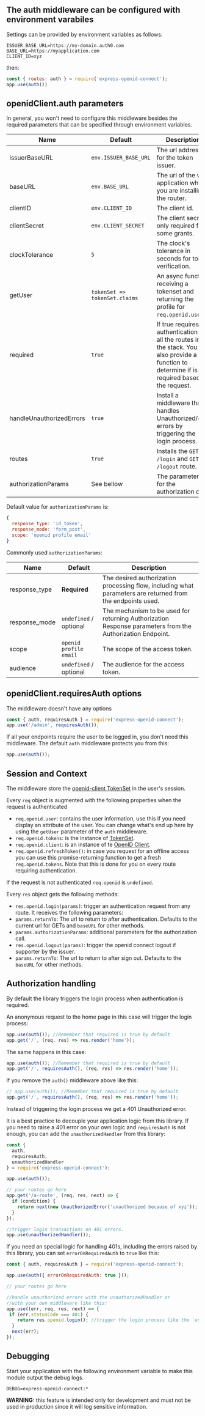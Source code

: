 ## The auth middleware can be configured with environment varabiles

Settings can be provided by environment variables as follows:

```
ISSUER_BASE_URL=https://my-domain.auth0.com
BASE_URL=https://myapplication.com
CLIENT_ID=xyz
```

then:

```javascript
const { routes: auth } = require('express-openid-connect');
app.use(auth())
```

## openidClient.auth parameters

In general, you won't need to configure this middleware besides the required parameters that can be specified through environment variables.

| Name                | Default                         | Description                                                                    |
|---------------------|---------------------------------|--------------------------------------------------------------------------------|
| issuerBaseURL       | `env.ISSUER_BASE_URL`           | The url address for the token issuer.                                          |
| baseURL             | `env.BASE_URL`                  | The url of the web application where you are installing the router.            |
| clientID            | `env.CLIENT_ID`                 | The client id.                                                                 |
| clientSecret        | `env.CLIENT_SECRET`             | The client secret, only required for some grants.                              |
| clockTolerance      | `5`                             | The clock's tolerance in seconds for token verification.                       |
| getUser             | `tokenSet => tokenSet.claims`   | An async function receiving a tokenset and returning the profile for `req.openid.user`. |
| required            | `true`                            | If true requires authentication for all the routes in the stack. You can also provide a function to determine if is required based on the request.               |
| handleUnauthorizedErrors | `true`                     | Install a middleware that handles Unauthorized/401 errors by triggering the login process. |
| routes              | `true`                          | Installs the `GET /login` and `GET /logout` route.                              |
| authorizationParams | See bellow                      | The parameters for the authorization call.                                      |

Default value for `authorizationParams` is:

```javascript
{
  response_type: 'id_token',
  response_mode: 'form_post',
  scope: 'openid profile email'
}
```

Commonly used `authorizationParams`:

| Name                | Default                | Description                                                                                                  |
|---------------------|------------------------|--------------------------------------------------------------------------------------------------------------|
| response_type       | **Required**           | The desired authorization processing flow, including what parameters are returned from the endpoints used.   |
| response_mode       | `undefined` / optional | The mechanism to be used for returning Authorization Response parameters from the Authorization Endpoint.    |
| scope               | `openid profile email` | The scope of the access token.                                                                               |
| audience            | `undefined` / optional | The audience for the access token.                                                                           |

## openidClient.requiresAuth options

The middleware doesn't have any options

```javascript
const { auth, requiresAuth } = require('express-openid-connect');
app.use('/admin', requiresAuth());
```

If all your endpoints require the user to be logged in, you don't need this middleware. The default `auth` middleware protects you from this:

```javascript
app.use(auth());
```

## Session and Context

The middleware store the [openid-client TokenSet](https://www.npmjs.com/package/openid-client#tokenset) in the user's session.

Every `req` object is augmented with the following properties when the request is authenticated

-  `req.openid.user`: contains the user information, use this if you need display an attribute of the user. You can change what's end up here by using the `getUser` parameter of the `auth` middleware.
-  `req.openid.tokens`: is the instance of [TokenSet](https://www.npmjs.com/package/openid-client#tokenset).
-  `req.openid.client`: is an instance of te [OpenID Client](https://www.npmjs.com/package/openid-client).
-  `req.openid.refreshToken()`: in case you request for an offline access you can use this promise-returning function to get a fresh `req.openid.tokens`. Note that this is done for you on every route requiring authentication.

If the request is not authenticated `req.openid` is `undefined`.

Every `res` object gets the following methods:

-  `res.openid.login(params)`: trigger an authentication request from any route. It receives the following parameters:
  -  `params.returnTo`: The url to return to after authentication. Defaults to the current url for GETs and `baseURL` for other methods.
  -  `params.authorizationParams`: additional parameters for the authorization call.
-  `res.openid.logout(params)`: trigger the openid connect logout if supporter by the issuer.
  -  `params.returnTo`: The url to return to after sign out. Defaults to the `baseURL` for other methods.

## Authorization handling

By default the library triggers the login process when authentication is required.

An anonymous request to the home page in this case will trigger the login process:
```js
app.use(auth()); //Remember that required is true by default
app.get('/', (req, res) => res.render('home'));
```

The same happens in this case:

```js
app.use(auth()); //Remember that required is true by default
app.get('/', requiresAuth(), (req, res) => res.render('home'));
```

If you remove the `auth()` middleware above like this:

```js
// app.use(auth()); //Remember that required is true by default
app.get('/', requiresAuth(), (req, res) => res.render('home'));
```

Instead of triggering the login process we get a 401 Unauthorized error.

It is a best practice to decouple your application logic from this library. If you need to raise a 401 error on your own logic and `requiresAuth` is not enough, you can add the `unauthorizedHandler` from this library:

```js
const {
  auth,
  requiresAuth,
  unauthorizedHandler
} = require('express-openid-connect');

app.use(auth());

// your routes go here
app.get('/a-route', (req, res, next) => {
  if (condition) {
    return next(new UnauthorizedError('unauthorized because of xyz'));
  }
});

//trigger login transactions on 401 errors.
app.use(unauthorizedHandler());
```

If you need an special logic for handling 401s, including the errors raised by this library, you can set `errorOnRequiredAuth` to `true` like this:

```js
const { auth, requiresAuth } = require('express-openid-connect');

app.use(auth({ errorOnRequiredAuth: true }));

// your routes go here

//handle unauthorized errors with the unauthorizedHandler or
//with your own middleware like this:
app.use((err, req, res, next) => {
 if (err.statusCode === 401) {
    return res.openid.login(); //trigger the login process like the `unauthorizedHandler`.
  }
  next(err);
});
```

## Debugging

Start your application with the following environment variable to make this module output the debug logs.

```
DEBUG=express-openid-connect:*
```

**WARNING:** this feature is intended only for development and must not be used in production since it will log sensitive information.
